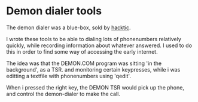 # Demon dialer tools

The demon dialer was a blue-box, sold by [hacktic](https://hacktic.nl/magazine/1448.htm).

I wrote these tools to be able to dialing lots of phonenumbers relatively
quickly, while recording information about whatever answered. I used to do this
in order to find some way of accessing the early internet.

The idea was that the DEMON.COM program was sitting 'in the background', as a
TSR. and monitoring certain keypresses, while i was editting a textfile with
phonenumbers using 'qedit'.

When i pressed the right key, the DEMON TSR would pick up the phone, and
control the demon-dialer to make the call.



